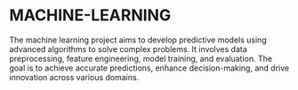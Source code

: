 # MACHINE-LEARNING
The machine learning project aims to develop predictive models using advanced algorithms to solve complex problems. It involves data preprocessing, feature engineering, model training, and evaluation. The goal is to achieve accurate predictions, enhance decision-making, and drive innovation across various domains.
